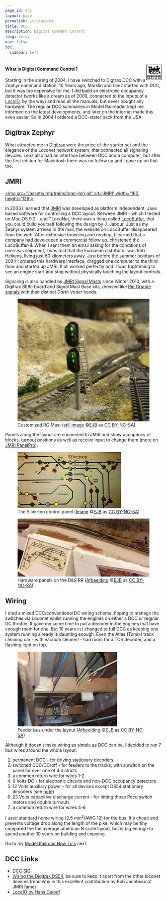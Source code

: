 ```yaml
---
page_id: dcc
layout: page
permalink: /trains/dcc
title: DCC
description: Digital Command Control
lang: en-us
nav: false
toc:
  sidebar: left
---
```


<img src="/assets/img/trains/dcclogo.gif" alt="DCC logo" style="float: right;">

<h4>What is Digital Command Control?</h4>
<p>Starting in the spring of 2004, I have switched to Digtrax DCC with a Zephyr command station. 10 Years ago, M&auml;rklin and Lenz started with DCC, but it was too expensive for me. I did build an electronic occupancy detector (works like a dream as of 2006, connected to the inputs of a <a href="#locoio">LocoIO</a>, by the way) and read all the manuals, but never bought any hardware. The regular DCC summaries in Model Railroader kept me informed on the latest developments, and later on the internet made this even easier. So in 2004 I ordered a DCC-stater pack from the USA.</p>

## Digitrax Zephyr

<p>What attracted me in <a href="https://www.digitrax.com">Digitrax</a> were the price of the starter set and the elegance of the Loconet network system, that connected all signaling devices. Lenz also had an interface between DCC and a computer, but after the first edition for Macintosh there was no follow up and I gave up on that too.</p>

## JMRI

<a href="https://www.jmri.org"><img src="/assets/img/trains/logo-jmri.gif' alt='JMRI' width='160' height='136'></a>

<p>In 2003 I learned that <a href="https://www.jmri.org">JMRI</a> was developed as platform independent, Java based software for controlling a DCC layout. Between JMRI - which I tested on Mac OS 9.2 - and &trade;LocoNet, there was a thing called <a href="https://www.jmri.org/help/en/html/hardware/loconet/LocoBufferII.shtml">LocoBuffer</a>, that you could build yourself following the design by J. Jabour. Just as my Zephyr system arrived in the mail, the website on LocoBuffer disappeared from the web. After extensive browsing and reading, I learned that a company had develeoped a commercial follow up, christened the LocoBuffer-II. When I sent them an email asking for the conditions of overseas shipment, I was told that the European distributor was Rob Heikens, living just 60 kilometers away. Just before the summer holidays of 2004 I ordered this hardware interface, dragged one computer to the third floor and started up JMRI: It all worked perfectly and it was frightening to see an engine start and stop without physically touching the layout controls.</p>

<p>Signaling is also handled by <a href="https://www.jmri.org/help/en/html/tools/signaling/index.shtml">JMRI Signal Masts</a> since Winter 2013, with a Digitrax SE8c board and Signal Mast Base kits, dressed like <a href="tips.html#signal">Rio Grande signals</a> with their distinct <em>Darth Vader</em> hoods.</p>

<figure><img src="/assets/img/trains/DSCF2960_signal.jpg" alt='Customized Digitrax Signal Base Mast for Rio Grande' class='w3-image'>
<figcaption class="kleiner">Customized RG Mast (<a prefix="dct: https://purl.org/dc/terms/" href="https://purl.org/dc/dcmitype/Image" property="dct:title" rel="dct:type">still image</a> &copy;<a prefix="cc: https://creativecommons.org/ns#" href="https://www.ebroerse.nl" property="cc:attributionName" rel="cc:attributionURL">EJB</a> as <a rel="license" href="https://creativecommons.org/licenses/by-nc-sa/4.0/">CC BY-NC-SA</a>)</figcaption></figure>

<p>Panels along the layout are connected to JMRI and show occupancy of blocks, turnout positions as well as receive input to change them (<a href="tips.html#panel">more on JMRI PanelPro</a>).</p>

<div class="w3-row">
<div class="w3-col s12 m6">
<figure><img src="/assets/img/trains/110-1082_lo.jpg" alt='CTC in Silverton Tower' class='w3-image'>
<figcaption class="kleiner">The Silverton control panel (<a prefix="dct: https://purl.org/dc/terms/" href="https://purl.org/dc/dcmitype/Image" property="dct:title" rel="dct:type">Image</a> &copy;<a prefix="cc: https://creativecommons.org/ns#" href="https://www.ebroerse.nl" property="cc:attributionName" rel="cc:attributionURL">EJB</a> as <a rel="license" href="https://creativecommons.org/licenses/by-nc-sa/4.0/">CC BY-NC-SA</a>)</figcaption></figure>
</div>
<div class="w3-col s12 m6">
<figure>
<img src="/assets/img/trains/IMG_3536_D_SNGRR%20panel.jpg" alt='Hardware panels on the D&S RR' class='w3-image'>
<figcaption class="kleiner">Hardware panels on the D&amp;S RR (<a prefix="dct: https://purl.org/dc/terms/" href="https://purl.org/dc/dcmitype/Image" property="dct:title" rel="dct:type">Afbeelding</a> &copy;<a prefix="cc: https://creativecommons.org/ns#" href="https://www.ebroerse.nl" property="cc:attributionName" rel="cc:attributionURL">EJB</a> as <a rel="license" href="https://creativecommons.org/licenses/by-nc-sa/4.0/">CC BY-NC-SA</a>)</figcaption>
</figure>
</div>
</div>

## Wiring

<p>I tried a mixed DCC/conventional DC wiring scheme. hoping to manage the switches via Loconet whilst running the engines on either a DCC or regular DC throttle. It gave me some time to put a decoder in the engines that have enough room for one. But 10 years in I changed to full DCC as keeping one system running already is daunting enough. Even the Atlas (Tomix) track cleaning car - with vacuum cleaner! - had room for a TCS decoder, and a flashing light on top.</p>

<figure><img src="/assets/img/trains/S2400212-kl.jpg" alt='Feeder bus, viewed from beneath the layout' class='w3-image'>
<figcaption>Feeder bus under the layout (<a prefix="dct: https://purl.org/dc/terms/" href="https://purl.org/dc/dcmitype/Image" property="dct:title" rel="dct:type">Afbeelding</a> &copy;<a prefix="cc: https://creativecommons.org/ns#" href="https://www.ebroerse.nl" property="cc:attributionName" rel="cc:attributionURL">EJB</a> as <a rel="license" href="https://creativecommons.org/licenses/by-nc-sa/4.0/">CC BY-NC-SA</a>)</figcaption></figure>

<p>Although it doesn't make wiring as simple as DCC can be, I decided to run 7 bus wires around the whole layout:</p>
<ol>
<li>permanent DCC - for driving stationary decoders</li>
<li>switched DCC/DC/off - for feeders to the tracks, with a switch on the panel for ever one of 4 districts</li>
<li>a common return wire for wires 1-2</li>
<li>6 Volts DC - for electronic circuits and non-DCC occupancy detectors</li>
<li>12 Volts auxiliary power - for all devices except DS54 stationary decoders (see <a href="#wiring-ds54">note</a>)</li>
<li>23 Volts capacitive discharge current - for hitting those Peco switch motors and double turnouts</li>
<li>a common return wire for wires 4-6</li>
</ol>
<p>I used standard home wiring (2,5 mm<sup>2</sup>/AWG 12) for the bus. It's cheap and prevents voltage drop along the length of the pike, which may be tiny compared the the average american N scale layout, but is big enough to spend another 10 years on building and enjoying.</p>

Go to my <a href="tips.html">Model Railroad How To's</a> next.

## DCC Links

- <a href="https://jdb.psu.edu/nmra/dccsig.html">DCC SIG</a>
- <a id="wiring-ds54" href="https://www.jmri.org/help/en/html/hardware/loconet/DigitraxPower.shtml">Wiring the Digitrax DS54</a>, be sure to keep it apart from the other loconet devices (read why in this excellent contribution by Bob Jacobson of JMRI fame)
- <a id="locoio" href="https://locohdl.synology.me">LocoIO by Hans Deloof</a>
